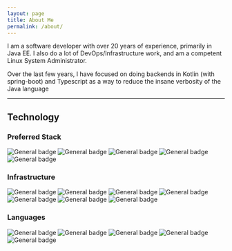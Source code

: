 ```yaml
---
layout: page
title: About Me
permalink: /about/
---
```

I am a software developer with over 20 years of experience, primarily in Java EE.
I also do a lot of DevOps/Infrastructure work, and am a competent Linux System Administrator.

Over the last few years, I have focused on doing backends in Kotlin (with spring-boot) and Typescript as a way to reduce the insane verbosity of the Java language

---
## Technology
### Preferred Stack
![General badge](https://img.shields.io/badge/Spring&nbsp;Boot-6DB33F?style=plastic&logo=spring-boot&logoColor=white)
![General badge](https://img.shields.io/badge/Angular-DD0031?style=plastic&logo=angular&logoColor=white)
![General badge](https://img.shields.io/badge/Postgresql-4169E1?style=plastic&logo=postgresql&logoColor=white)
![General badge](https://img.shields.io/badge/Redis-DC382D?style=plastic&logo=redis&logoColor=white)
![General badge](https://img.shields.io/badge/MongoDB-47A248?style=plastic&logo=mongodb&logoColor=white)

### Infrastructure
![General badge](https://img.shields.io/badge/Linux-FCC624?style=plastic&logo=linux&logoColor=black)
![General badge](https://img.shields.io/badge/Git-F05032?style=plastic&logo=git&logoColor=white)
![General badge](https://img.shields.io/badge/Github-181717?style=plastic&logo=github&logoColor=white)
![General badge](https://img.shields.io/badge/Docker-2496ED?style=plastic&logo=docker&logoColor=white)
![General badge](https://img.shields.io/badge/Node.JS-339933?style=plastic&logo=node.js&logoColor=white)
![General badge](https://img.shields.io/badge/Maven-C71A36?style=plastic&logo=apache-maven&logoColor=white)
![General badge](https://img.shields.io/badge/-Microsoft%20Azure-0088CC?style=plastic&logo=microsoft-azure&logoColor=white)

### Languages
![General badge](https://img.shields.io/badge/HTML5-E34F26?style=plastic&logo=html5&logoColor=white)
![General badge](https://img.shields.io/badge/Java-ED8B00?style=plastic&logo=java&logoColor=white)
![General badge](https://img.shields.io/badge/Kotlin-7F52FF?style=plastic&logo=kotlin&logoColor=white)
![General badge](https://img.shields.io/badge/Go-00ADD8?style=plastic&logo=go&logoColor=white)
![General badge](https://img.shields.io/badge/TypeScript-3178C6?style=plastic&logo=typescript&logoColor=white)

